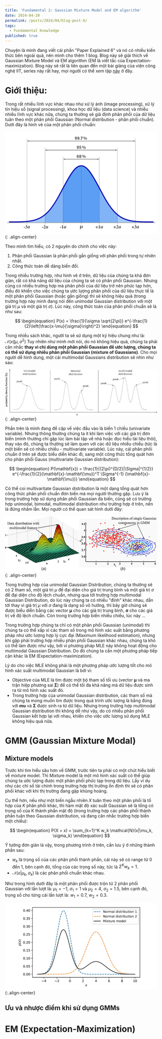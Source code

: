 ```yaml
---
title: 'Fundamental 2: Gaussian Mixture Model and EM algorithm'
date: 2024-04-20
permalink: /posts/2024/04/blog-post-8/
tags:
  - Fundamental Knowledge
published: true
---
```


Chuyện là mình đang viết cái phần "Paper Explained 6" và nó có nhiều kiến thức bên ngoài quá, nên mình cho thêm 1 blog. Blog này sẽ giải thích về Gaussian Mixture Model và EM algorithm (EM là viết tắc của Expectation-maximization). Blog này sẽ rất là liên quan đến một bài giảng của viện công nghệ IIT, series này rất hay, mọi người có thể xem tập [này](https://www.youtube.com/watch?v=3k0k1BbFUKw&list=PLwdnzlV3ogoVDlDwuB9SLJzhaZT0tTil3&index=31) ở đây.

# Giới thiệu:
Trong rất nhiều lĩnh vực khác nhau như xử lý ảnh (image processing), xử lý tín hiệu số (signal processing), khoa học dữ liệu (data science) và nhiều nhiều lĩnh vực khác nữa, chúng ta thường sẽ giả định phân phối của dữ liệu tuân theo một phân phối Gaussian (Normal distribution - phân phối chuẩn). Dưới đây là hình vẽ của một phân phối chuẩn: 

![gaus](/assets/img/fund2/Gaussian.png){: .align-center}

Theo mình tìm hiểu, có 2 nguyên do chính cho việc này:
1. Phân phối Gaussian là phân phối gần giống với phân phối trong tự nhiên nhất. 
2. Công thức toán dễ dàng biến đổi. 

Trong nhiều trường hợp, như hình vẽ ở trên, dữ liệu của chúng ta khá đơn giản, rất có khả năng dữ liệu của chúng ta sẽ có phân phối Gaussian. Nhưng cũng có nhiều trường hợp mà phân phối của dữ liệu trở nên phức tạp hơn, điều đó khiến cho việc chúng ta ước lượng phân phối của dữ liệu thực tế là một phân phối Gaussian (hoặc gần giống) thì sẽ không hiệu quả (trong trường hợp này mình đang nói đến unimodal Gaussian distribution với một giá trị $\mu$ và một giá trị $\sigma$). Lúc này, công thức toán của phân phối chuẩn sẽ là như sau: 

$$
\begin{equation}
P(x) = \frac{1}{\sigma \sqrt{2\pi}} e^{-\frac{1}{2}\left(\frac{x-\mu}{\sigma}\right)^2}
\end{equation}
$$

Trong nhiều sách khác, người ta sẽ sử dụng một ký hiệu chung như là: $\mathcal{N}(x\|\mu, \sigma^2)$ Tuy nhiên như mình mới nói, do nó không hiệu quả, chúng ta phải cân nhắc **thay vì chỉ dùng một phân phối Gaussian để ước lượng, chúng ta có thể sử dụng nhiều phân phối Gaussian (mixture of Gaussians)**. Cho mọi người dễ hình dung, một cái multimodal Gaussians distribution sẽ nhìn như sau: 

![multi-modal](/assets/img/fund2/multimodal.jpg){: .align-center}

Phần trên là mình đang đề cập về việc đầu vào là biến 1 chiều (univariate variable). Nhưng thông thường chúng ta ít khi làm việc với các giá trị đơn biến (mình thường chỉ gặp lúc làm bài tập về nhà hoặc đọc hiểu tài liệu thôi), thay vào đó, chúng ta thường sẽ làm quen với các dữ liệu nhiều chiều (tức là một biến sẽ có nhiều chiều - multivariate variable). Lúc này, cái phân phối chuẩn ở trên sẽ được biểu diễn khác đi, sang một công thức tổng quát hơn cho phân phối Gauss (multivariate Gaussian distribution):

$$
\begin{equation}
P(\mathbf{x}) = \frac{1}{(2\pi)^{D/2}|\Sigma|^{1/2}} e^{-\frac{1}{2}(\mathbf{x}-\mathbf{\mu})^T \Sigma^{-1} (\mathbf{x}-\mathbf{\mu})}
\end{equation}
$$

Có thể coi multivaritate Gaussian distribution là một dạng tổng quát hơn công thức phân phối chuẩn đơn biến mà mọi người thường gặp. Lưu ý là trong trường hợp sử dụng phân phối Gaussian đa biến, cũng sẽ có trường hợp unimodal, bimodal, multimodal distribution như trường hợp ở trên, nên là đừng nhầm lẫn. Mọi người có thể quan sát hình dưới đây: 

![multivariate_multimodal](/assets/img/fund2/multivariate_multimodal.jpg){: .align-center}

Trong trường hợp của unimodal Gaussian Distribution, chúng ta thường sẽ có 2 tham số, một giá trị $\mu$ để đại diện cho giá trị trung bình và một giá trị $\sigma$ để đại diện cho độ lệch chuẩn, nhưng qua tới trường hợp multimodal Gaussian Distribution, do lúc này chúng ta có nhiều "đỉnh" khác nhau, dẫn tới thay vì giá trị $\mu$ với $\sigma$ đang là dạng số vô hướng, thì bây giờ chúng sẽ được biểu diễn bằng các vector $\mathbf{\mu}$ cho các giá trị trung bình, $\mathbf{\sigma}$ cho các giá trị về độ lệch chuẩn. Còn trong trường hợp biến nhiều chiều, lúc này ...

Trong trường hợp chúng ta chỉ có một phân phối Gaussian (unimodal) thì chúng ta có thể xấp xỉ các tham số trong mô hình xác suất bằng phương pháp như ước lượng hợp lý cực đại (Maximum likelihood estimation), nhưng khi gặp phải trường hợp nhiều phân phối Gaussian khác nhau, chúng ta khó có thể làm được như vậy, bởi vì phương pháp MLE này không hoạt động cho multimodal Gaussian Distribution. Do đó chúng ta cần một phương pháp tiếp cận khác là EM (Expectation-maximization). 

Lý do cho việc MLE không phải là một phương pháp ước lượng tốt cho mô hình xác suất multimodal Gaussian là bởi vì:
- Objective của MLE là tìm được một bộ tham số tối ưu (vector $\mathbf{\mu}$ và ma trận hiệp phương sai $\mathbf{\Sigma}$) để có thể tối đa khả năng mà dữ liệu được sinh ra từ mô hình xác suất đó. 
- Trong trường hợp của unimodal Gaussian distribution, các tham số mà chúng ta mong muốn tìm được trong quá trình ước lượng là bằng đúng với $\mathbf{mu}$ và $\mathbf{\Sigma}$ được sinh ra từ dữ liệu. Nhưng trong trường hợp multimodal Gaussian distribution thì không dễ như vậy, do có nhiều phân phối Gaussian kết hợp lại với nhau, khiến cho việc ước lượng sử dụng MLE không hiệu quả nữa. 

# GMM (Gaussian Mixture Modal)

## Mixture models

Trước khi tìm hiểu sâu hơn về GMM, trước tiên ta phải có một chút hiểu biết về mixture model. Thì Mixture model là một mô hình xác suất có thể giúp chúng ta ước lượng được một phân phối phức tạp trong dữ liệu. Lấy ví dụ như các chỉ số tài chính trong trường hợp thị trường ổn định thì sẽ có phân phối khác với khi thị trường đang gặp khủng hoảng. 

Cụ thể hơn, nếu như một biến ngẫu nhiên $X$ tuân theo một phân phối là tổ hợp của $K$ phân phối khác, thì hàm mật độ xác suất Gaussian sẽ là tổng có trọng số của K thành phần mật độ (trong trường hợp các phân phối thành phần tuân theo Gaussian distribution, và đang cân nhắc trường hợp biến một chiều):

$$
\begin{equation}
P(X = x) = \sum_{k=1}^K w_k \mathcal{N}(x|\mu_k, \sigma_k)
\end{equation}
$$

Ý tưởng đơn giản là vậy, trong phương trình ở trên, cần lưu ý ở những thành phần sau:

- $w_k$ là trọng số của các phân phối thành phần, cái này sẽ có range từ 0 đến 1, bên cạnh đó, tổng của các trọng số này, tức là $\Sigma^K w_k = 1$. 
- $\mathcal{N}(x|\mu_k, \sigma_k)$ là các phân phối chuẩn khác nhau.

Như trong hình dưới đây là một phân phối được trộn từ 2 phân phối Gaussian với lần lượt là: $\mu_1 = -1$, $\sigma_1 = 1$ và $\mu_2 = 4$, $\sigma_2 = 1.5$, bên cạnh đó, trọng số cho từng cái lần lượt là: $w_1 = 0.7$, $w_2 = 0.3$.

![univariate_mixture](/assets/img/fund2/univariate_mixture.png){:.align-center}








<!-- GMM (Gaussian Mixture Model) is a probabilistic model that assumes all the data points are generated from a mixture of a finite number of Gaussian distributions with unknown parameters. The model is parametrized by the number of components in the mixture and the parameters of the Gaussian distributions. The probability density function of a GMM is given by:

$$
\begin{equation}
P(\mathbf{x}) = \sum_{i=1}^{K} \pi_i \mathcal{N}(\mathbf{x}|\mathbf{\mu}_i, \mathbf{\Sigma}_i)
\end{equation}
$$

Where:
- $\mathbf{x}$ is the observed data point.
- $K$ is the number of components in the mixture.
- $\pi_i$ is the mixing coefficient for component $i$, with $\sum_{i=1}^{K} \pi_i = 1$.
- $\mathcal{N}(\mathbf{x}|\mathbf{\mu}_i, \mathbf{\Sigma}_i)$ is the Gaussian distribution with mean $\mathbf{\mu}_i$ and covariance matrix $\mathbf{\Sigma}_i$ for component $i$.
- $\mathbf{\mu}_i$ and $\mathbf{\Sigma}_i$ are the parameters of the Gaussian distribution for component $i$. -->
## Ưu và nhược điểm khi sử dụng GMMs
# EM (Expectation-Maximization)
